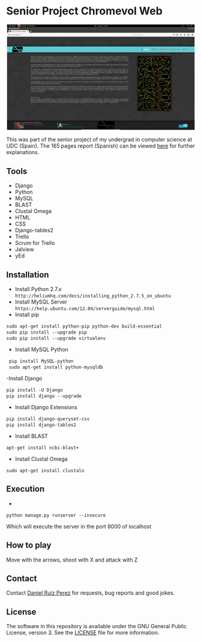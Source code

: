 Senior Project Chromevol Web
============

<p align="center">
<img src="https://github.com/DaniRuizPerez/SeniorProjectChromevol/blob/master/chromevaloa.png" width="500">
</p>

This was part of the senior project of my undergrad in computer science at UDC (Spain). The 165 pages report (Spanish) can be viewed [here](https://github.com/DaniRuizPerez/SeniorProjectChromevol/blob/master/Report.pdf) for further explanations.






## Tools
- Django
- Python
- MySQL
- BLAST
- Clustal Omega
- HTML
- CSS
- Django-tables2
- Trello
- Scrum for Trello
- Jalview
- yEd


## Installation

- Install Python 2.7.x
```http://heliumhq.com/docs/installing_python_2.7.5_on_ubuntu```
- Install MySQL Server
```https://help.ubuntu.com/12.04/serverguide/mysql.html```
- Install pip
```
sudo apt-get install python-pip python-dev build-essential 
sudo pip install --upgrade pip 
sudo pip install --upgrade virtualenv
```
- Install MySQL Python
```
 pip install MySQL-python 
 sudo apt-get install python-mysqldb 
```
-Install Django
```
pip install -U Django
pip install django --upgrade
```
- Install Django Extensions
```
pip install django-queryset-csv
pip install django-tables2
```
- Install BLAST
```
apt-get install ncbi-blast+
```
- Install Clustal Omega
```
sudo apt-get install clustalo
```

## Execution
- 
```
python manage.py runserver --insecure
```
Which will execute the server in the port 8000 of localhost


## How to play
Move with the arrows, shoot with X and attack with Z


## Contact

Contact [Daniel Ruiz Perez](mailto:druiz072@fiu.edu) for requests, bug reports and good jokes.


## License

The software in this repository is available under the GNU General Public License, version 3. See the [LICENSE](https://github.com/DaniRuizPerez/SeniorProjectChromevol/blob/master/LICENSE) file for more information.
